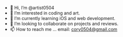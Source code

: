 - 👋 Hi, I’m @artist0504
- 👀 I’m interested in coding and art.
- 🌱 I’m currently learning iOS and web development.
- 💞️ I’m looking to collaborate on projects and reviews.
- 📫 How to reach me ...
email: cory0504@gmail.com

<!---
artist0504/artist0504 is a ✨ special ✨ repository because its `README.md` (this file) appears on your GitHub profile.
You can click the Preview link to take a look at your changes.
--->
